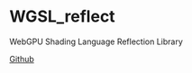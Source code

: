# WGSL_reflect

WebGPU Shading Language Reflection Library

[Github](https://github.com/brendan-duncan/wgsl_reflect)